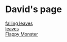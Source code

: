 <h1> David's page
  </h1>
<a href="https://github.com/davidcassel123/davidcassel123.github.io/blob/main/leaves-falling.html">falling leaves</a>

<br>
<a href="leaves-falling.html">leaves</a>
<br>
<a href = "FlappyMonster.html"> Flappy Monster </a>
